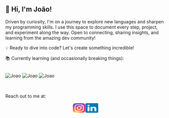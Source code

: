 ## 👋 Hi, I'm João!

Driven by curiosity, I'm on a journey to explore new languages and sharpen my programming skills. I use this space to document every step, project, and experiment along the way. Open to connecting, sharing insights, and learning from the amazing dev community!

💡 Ready to dive into code? Let's create something incredible!

📚 Currently learning (and occasionally breaking things):
<div style="display: inline_block"><br>
  <img align="center" alt="Joao" height="30" width="40" src="https://cdn.jsdelivr.net/gh/devicons/devicon@latest/icons/cplusplus/cplusplus-plain.svg">
  <img align="center" alt="Joao" height="30" width="40" src="https://cdn.jsdelivr.net/gh/devicons/devicon@latest/icons/java/java-plain.svg" />
  <img align="center" alt="Joao" height="30" width="40" src="https://cdn.jsdelivr.net/gh/devicons/devicon@latest/icons/python/python-plain.svg" />
  <div style="display: inline_block"><br>

##

Reach out to me at:
  <div style="display: flex; justify-content: center;">
  <a href="https://www.instagram.com/joao.diasn" target="_blank">
    <img alt="Instagram" height="30" width="40" src="https://raw.githubusercontent.com/CLorant/readme-social-icons/main/medium/filled/instagram.svg"/>
  </a>
  <a href="https://www.linkedin.com/in/joaoadn" target="_blank">
    <img alt="LinkedIn" height="30" width="40" src="https://raw.githubusercontent.com/CLorant/readme-social-icons/main/medium/colored/linkedin.svg"/>
  </a>
</div>




